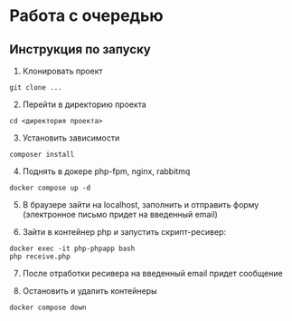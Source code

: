 # Работа с очередью

## Инструкция по запуску

1. Клонировать проект 
```
git clone ...
```

2. Перейти в директорию проекта
```
cd <директория проекта>
```

3. Установить зависимости
```
composer install
```

4. Поднять в докере php-fpm, nginx, rabbitmq
```
docker compose up -d
```

5. В браузере зайти на localhost, заполнить и отправить форму (электронное письмо придет на введенный email)

6. Зайти в контейнер php и запустить скрипт-ресивер: 
``` 
docker exec -it php-phpapp bash  
php receive.php
```

7. После отработки ресивера на введенный email придет сообщение

8. Остановить и удалить контейнеры
```
docker compose down
```
